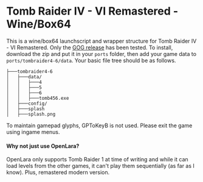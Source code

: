 # Tomb Raider IV - VI Remastered - Wine/Box64
This is a wine/box64 launchscript and wrapper structure for Tomb Raider IV - VI Remastered. Only the [GOG release](https://www.gog.com/en/game/tomb_raider_iv_vi_remastered) has been tested. To install, download the zip and put it in your `ports` folder, then add your game data to `ports/tombraider4-6/data`. Your basic file tree should be as follows.

```
├───tombraider4-6
│   ├───data/
│   │   ├───4
│   │   ├───5
│   │   ├───6
│   │   ├───tomb456.exe
│   ├───config/
│   ├───splash
│   ├───splash.png
```

To maintain gamepad glyphs, GPToKeyB is not used. Please exit the game using ingame menus.

#### Why not just use OpenLara?
OpenLara only supports Tomb Raider 1 at time of writing and while it can load levels from the other games, it can't play them sequentially (as far as I know). Plus, remastered modern version.